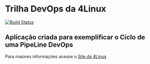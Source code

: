 # Trilha DevOps da 4Linux

<!-- Altere a Flag abaixo com sua URL do Travis -->
[![Build Status](https://www.travis-ci.org/psilveir/DevOpsLab-HelloWorld.svg?branch=master)](https://www.travis-ci.org/psilveir/DevOpsLab-HelloWorld)

## Aplicação criada para exemplificar o Ciclo de uma PipeLine DevOps


Para maiores informações acesse o [Site da 4Linux](https://www.4linux.com.br/cursos/devops)
